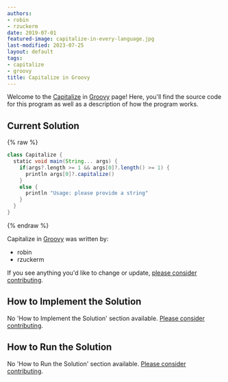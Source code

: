 ```yaml
---
authors:
- robin
- rzuckerm
date: 2019-07-01
featured-image: capitalize-in-every-language.jpg
last-modified: 2023-07-25
layout: default
tags:
- capitalize
- groovy
title: Capitalize in Groovy
---
```


Welcome to the [Capitalize](https://sampleprograms.io/projects/capitalize) in [Groovy](https://sampleprograms.io/languages/groovy) page! Here, you'll find the source code for this program as well as a description of how the program works.

## Current Solution

{% raw %}

```groovy
class Capitalize {
  static void main(String... args) {
    if(args?.length >= 1 && args[0]?.length() >= 1) {
      println args[0]?.capitalize()
    }
    else {
      println "Usage: please provide a string"
    }
  }
}

```

{% endraw %}

Capitalize in [Groovy](https://sampleprograms.io/languages/groovy) was written by:

- robin
- rzuckerm

If you see anything you'd like to change or update, [please consider contributing](https://github.com/TheRenegadeCoder/sample-programs).

## How to Implement the Solution

No 'How to Implement the Solution' section available. [Please consider contributing](https://github.com/TheRenegadeCoder/sample-programs-website).

## How to Run the Solution

No 'How to Run the Solution' section available. [Please consider contributing](https://github.com/TheRenegadeCoder/sample-programs-website).
